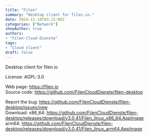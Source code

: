 ```yaml
---
title: "Filen"
summary: "Desktop client for filen.io."
date: 2024-12-10T03:15:00Z
categories: ["Network"]
showAuthor: true
authors:
- "Filen-Cloud-Dienste"
tags: 
- "Cloud client"
draft: false
---
```


Desktop client for filen.io

License: AGPL-3.0

Web page: <https://filen.io>  
Source code: <https://github.com/FilenCloudDienste/filen-desktop>

Report the bug: <https://github.com/FilenCloudDienste/filen-desktop/issues/new>  
Download:   x86_64: <https://github.com/FilenCloudDienste/filen-desktop/releases/download/v3.0.41/Filen_linux_x86_64.AppImage>  
            arm64: <https://github.com/FilenCloudDienste/filen-desktop/releases/download/v3.0.41/Filen_linux_arm64.AppImage>
